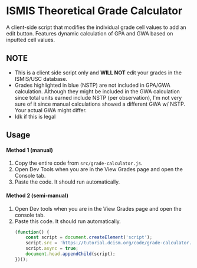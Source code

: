 # ISMIS Theoretical Grade Calculator

A client-side script that modifies the individual grade cell values to add an edit button. Features dynamic calculation of GPA and GWA based on inputted cell values.

## NOTE
- This is a client side script only and **WILL NOT** edit your grades in the ISMIS/USC database. 
- Grades highlighted in blue (NSTP) are not included in GPA/GWA calculation. Although they might be included in the GWA calculation since total units earned include NSTP (per observation), I'm not very sure of it since manual calculations showed a different GWA w/ NSTP. Your actual GWA might differ.
- Idk if this is legal 

## Usage
#### Method 1 (manual)
1. Copy the entire code from ``src/grade-calculator.js``.
2. Open Dev Tools when you are in the View Grades page and open the Console tab.
3. Paste the code. It should run automatically.

#### Method 2 (semi-manual)
1. Open Dev tools when you are in the View Grades page and open the console tab.
2. Paste this code. It should run automatically. 
	```js
	(function() {
	    const script = document.createElement('script');
	    script.src = 'https://tutorial.dcism.org/code/grade-calculator.js';
	    script.async = true;
	    document.head.appendChild(script);
	})();
	```
